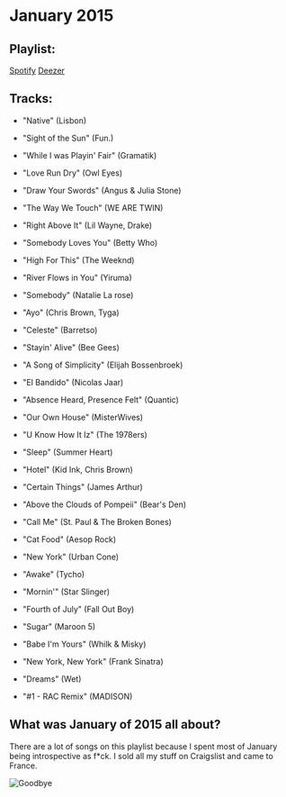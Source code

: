 # January 2015

## Playlist:

[Spotify](https://open.spotify.com/user/1237892664/playlist/6fwxSO8OL2zTea5fHmG3OQ)
[Deezer](http://www.deezer.com/playlist/1352918855)

## Tracks:

- "Native" (Lisbon)

- "Sight of the Sun" (Fun.)

- "While I was Playin' Fair" (Gramatik)

- "Love Run Dry" (Owl Eyes)

- "Draw Your Swords" (Angus & Julia Stone)

- "The Way We Touch" (WE ARE TWIN)

- "Right Above It" (Lil Wayne, Drake)

- "Somebody Loves You" (Betty Who)

- "High For This" (The Weeknd)

- "River Flows in You" (Yiruma)

- "Somebody" (Natalie La rose)

- "Ayo" (Chris Brown, Tyga)

- "Celeste" (Barretso)

- "Stayin' Alive" (Bee Gees)

- "A Song of Simplicity" (Elijah Bossenbroek)

- "El Bandido" (Nicolas Jaar)

- "Absence Heard, Presence Felt" (Quantic)

- "Our Own House" (MisterWives)

- "U Know How It Iz" (The 1978ers)

- "Sleep" (Summer Heart)

- "Hotel" (Kid Ink, Chris Brown)

- "Certain Things" (James Arthur)

- "Above the Clouds of Pompeii" (Bear's Den)

- "Call Me" (St. Paul & The Broken Bones)

- "Cat Food" (Aesop Rock)

- "New York" (Urban Cone)

- "Awake" (Tycho)

- "Mornin'" (Star Slinger)

- "Fourth of July" (Fall Out Boy)

- "Sugar" (Maroon 5)

- "Babe I'm Yours" (Whilk & Misky)

- "New York, New York" (Frank Sinatra)

- "Dreams" (Wet)

- "#1 - RAC Remix" (MADISON)

## What was January of 2015 all about?

There are a lot of songs on this playlist because I spent most of January being introspective as f*ck. I sold all my stuff on Craigslist and came to France.

![Goodbye](https://media.giphy.com/media/7EMDOZD5S8XOU/giphy.gif)
